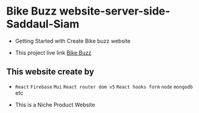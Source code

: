 # Bike Buzz website-server-side-Saddaul-Siam

* Getting Started with Create Bike buzz website

* This project live link [Bike Buzz](https://bike-buzz.web.app/)

## This website create by 

* `React` `Firebase` `Mui` `React router dom v5` `React hooks form` `node` `mongodb` etc

* This is a Niche Product Website
